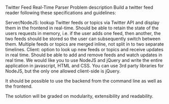 Twitter Feed Real-Time Parser
Problem description
Build a twitter feed reader following these specifications and guidelines:

Server/NodeJS: lookup Twitter feeds or topics via  Twitter API and display them in the frontend in real-time. Should be able to retain the state of the users requests in memory, i.e. if the user adds one feed, then another, the two feeds should be stored so the user can subsequently switch between them. Multiple feeds or topics are merged inline, not split in to two separate timelines.
Client: option to look up new feeds or topics and receive updates in real time. Should be able to add and remove feeds and watch updates in real time.
We would like you to use NodeJS and jQuery and write the entire application in javascript, HTML and CSS. You can use 3rd party libraries for NodeJS, but the only one allowed client-side is jQuery.

It should be possible to use the backend from the command line as well as the frontend. 

The solution will be graded on modularity, extensibility and readability. 

